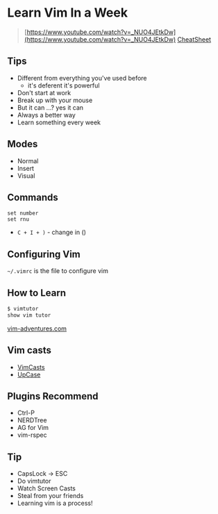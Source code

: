 # Learn Vim In a Week

> [https://www.youtube.com/watch?v=_NUO4JEtkDw](https://www.youtube.com/watch?v=_NUO4JEtkDw)
> [CheatSheet](http://www.viemu.com/a_vi_vim_graphical_cheat_sheet_tutorial.html)

## Tips

* Different from everything you've used before
  * it's deferent it's powerful
* Don't start at work
* Break up with your mouse
* But it can ...? yes it can
* Always a better way
* Learn something every week

## Modes

* Normal
* Insert
* Visual

## Commands

```vimscript
set number
set rnu
```

* `C + I + )` - change in ()

## Configuring Vim

`~/.vimrc` is the file to configure vim

## How to Learn

```cmd
$ vimtutor
show vim tutor
```

[vim-adventures.com](https://vim-adventures.com/)

## Vim casts

* [VimCasts](http://vimcasts.org)
* [UpCase](https://upcase.com/vim)

## Plugins Recommend

* Ctrl-P
* NERDTree
* AG for Vim
* vim-rspec

## Tip

* CapsLock -> ESC
* Do vimtutor
* Watch Screen Casts
* Steal from your friends
* Learning vim is a process!